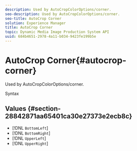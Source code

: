 ```yaml
---
description: Used by AutoCropColorOptions/corner.
seo-description: Used by AutoCropColorOptions/corner.
seo-title: AutoCrop Corner
solution: Experience Manager
title: AutoCrop Corner
topic: Dynamic Media Image Production System API
uuid: 684b4651-2978-4a11-b034-9423fe199b5e
---
```


# AutoCrop Corner{#autocrop-corner}

Used by AutoCropColorOptions/corner.

 Syntax 

## Values {#section-28842871aa65401ca30e27373e2ecb8c}

* [!DNL `BottomLeft`] 
* [!DNL `BottomRight`] 
* [!DNL `UpperLeft`] 
* [!DNL `UpperRight`]

